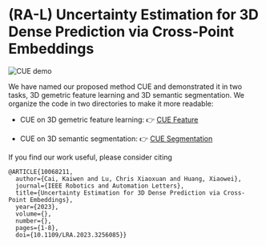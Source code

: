 # (RA-L) Uncertainty Estimation for 3D Dense Prediction via Cross-Point Embeddings

![CUE demo](./CUE.gif)

We have named our proposed method CUE and demonstrated it in two tasks, 3D gemetric feature learning and 3D semantic segmentation. We organize the code in two directories to make it more readable:

- CUE on 3D gemetric feature learning: 👉 [CUE Feature](cue_feature/README.md)

- CUE on 3D semantic segmentation: 👉 [CUE Segmentation](cue_segmentation/README.md)

If you find our work useful, please consider citing
```
@ARTICLE{10068211,
  author={Cai, Kaiwen and Lu, Chris Xiaoxuan and Huang, Xiaowei},
  journal={IEEE Robotics and Automation Letters}, 
  title={Uncertainty Estimation for 3D Dense Prediction via Cross-Point Embeddings}, 
  year={2023},
  volume={},
  number={},
  pages={1-8},
  doi={10.1109/LRA.2023.3256085}}
```